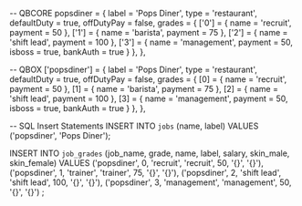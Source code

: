 -- QBCORE
popsdiner = {
    label = 'Pops Diner',
    type = 'restaurant',
    defaultDuty = true,
    offDutyPay = false,
    grades = {
         ['0'] = {
            name = 'recruit',
            payment = 50
        },
        ['1'] = {
            name = 'barista',
            payment = 75
        },
        ['2'] = {
            name = 'shift lead',
            payment = 100
        },
        ['3'] = {
            name = 'management',
            payment = 50,
            isboss = true,
            bankAuth = true
        }
    },
},

-- QBOX
['popsdiner'] = {
    label = 'Pops Diner',
    type = 'restaurant',
    defaultDuty = true,
    offDutyPay = false,
    grades = {
         [0] = {
            name = 'recruit',
            payment = 50
        },
        [1] = {
            name = 'barista',
            payment = 75
        },
        [2] = {
            name = 'shift lead',
            payment = 100
        },
        [3] = {
            name = 'management',
            payment = 50,
            isboss = true,
            bankAuth = true
        }
    },
},

-- SQL Insert Statements
INSERT INTO `jobs` (name, label) VALUES
  ('popsdiner', 'Pops Diner');

INSERT INTO `job_grades` (job_name, grade, name, label, salary, skin_male, skin_female) VALUES
  ('popsdiner', 0, 'recruit', 'recruit', 50, '{}', '{}'),
  ('popsdiner', 1, 'trainer', 'trainer', 75, '{}', '{}'),
  ('popsdiner', 2, 'shift lead', 'shift lead', 100, '{}', '{}'),
  ('popsdiner', 3, 'management', 'management', 50, '{}', '{}')
;

